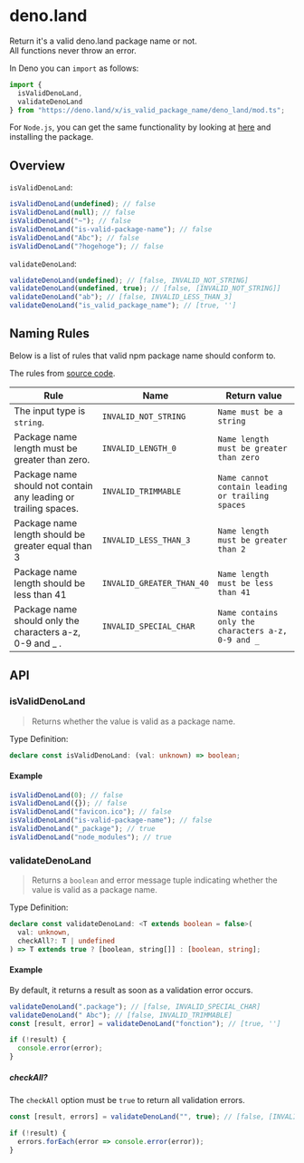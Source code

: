 # deno.land

Return it's a valid deno.land package name or not.  
All functions never throw an error.

In Deno you can `import` as follows:

```ts
import {
  isValidDenoLand,
  validateDenoLand
} from "https://deno.land/x/is_valid_package_name/deno_land/mod.ts";
```

For `Node.js`, you can get the same functionality by looking at [here](../README.md) and installing the package.

## Overview

`isValidDenoLand`:

```ts
isValidDenoLand(undefined); // false
isValidDenoLand(null); // false
isValidDenoLand("~"); // false
isValidDenoLand("is-valid-package-name"); // false
isValidDenoLand("Abc"); // false
isValidDenoLand("?hogehoge"); // false
```

`validateDenoLand`:

```ts
validateDenoLand(undefined); // [false, INVALID_NOT_STRING]
validateDenoLand(undefined, true); // [false, [INVALID_NOT_STRING]]
validateDenoLand("ab"); // [false, INVALID_LESS_THAN_3]
validateDenoLand("is_valid_package_name"); // [true, '']
```

## Naming Rules

Below is a list of rules that valid npm package name should conform to.

The rules from [source code](https://github.com/denoland/deno_registry2/blob/main/api/webhook/github.ts#L536).

| Rule                                                            | Name                      | Return value                                       |
| --------------------------------------------------------------- | ------------------------- | -------------------------------------------------- |
| The input type is `string`.                                     | `INVALID_NOT_STRING`      | `Name must be a string`                            |
| Package name length must be greater than zero.                  | `INVALID_LENGTH_0`        | `Name length must be greater than zero`            |
| Package name should not contain any leading or trailing spaces. | `INVALID_TRIMMABLE`       | `Name cannot contain leading or trailing spaces`   |
| Package name length should be greater equal than 3              | `INVALID_LESS_THAN_3`     | `Name length must be greater than 2`               |
| Package name length should be less than 41                      | `INVALID_GREATER_THAN_40` | `Name length must be less than 41`                 |
| Package name should only the characters a-z, 0-9 and \_ .       | `INVALID_SPECIAL_CHAR`    | `Name contains only the characters a-z, 0-9 and _` |

## API

### isValidDenoLand

> Returns whether the value is valid as a package name.

Type Definition:

```ts
declare const isValidDenoLand: (val: unknown) => boolean;
```

#### Example

```ts
isValidDenoLand(0); // false
isValidDenoLand({}); // false
isValidDenoLand("favicon.ico"); // false
isValidDenoLand("is-valid-package-name"); // false
isValidDenoLand("_package"); // true
isValidDenoLand("node_modules"); // true
```

### validateDenoLand

> Returns a `boolean` and error message tuple indicating whether the value is valid as a package name.

Type Definition:

```ts
declare const validateDenoLand: <T extends boolean = false>(
  val: unknown,
  checkAll?: T | undefined
) => T extends true ? [boolean, string[]] : [boolean, string];
```

#### Example

By default, it returns a result as soon as a validation error occurs.

```ts
validateDenoLand(".package"); // [false, INVALID_SPECIAL_CHAR]
validateDenoLand(" Abc"); // [false, INVALID_TRIMMABLE]
const [result, error] = validateDenoLand("fonction"); // [true, '']

if (!result) {
  console.error(error);
}
```

##### checkAll?

The `checkAll` option must be `true` to return all validation errors.

```ts
const [result, errors] = validateDenoLand("", true); // [false, [INVALID_LENGTH_0, INVALID_LESS_THAN_3, INVALID_SPECIAL_CHAR]]

if (!result) {
  errors.forEach(error => console.error(error));
}
```
